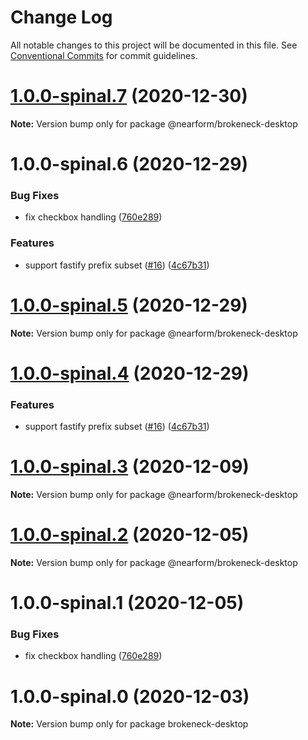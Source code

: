 # Change Log

All notable changes to this project will be documented in this file.
See [Conventional Commits](https://conventionalcommits.org) for commit guidelines.

# [1.0.0-spinal.7](https://github.com/nearform/brokeneck/compare/v1.0.0-spinal.6...v1.0.0-spinal.7) (2020-12-30)

**Note:** Version bump only for package @nearform/brokeneck-desktop





# 1.0.0-spinal.6 (2020-12-29)


### Bug Fixes

* fix checkbox handling ([760e289](https://github.com/nearform/brokeneck/commit/760e289073a32bd7b3b2b08e330e37b34fb56239))


### Features

* support fastify prefix subset ([#16](https://github.com/nearform/brokeneck/issues/16)) ([4c67b31](https://github.com/nearform/brokeneck/commit/4c67b316613d8fa3d7126a644f411910d9e1540a))





# [1.0.0-spinal.5](https://github.com/nearform/brokeneck/compare/@nearform/brokeneck-desktop@1.0.0-spinal.4...@nearform/brokeneck-desktop@1.0.0-spinal.5) (2020-12-29)

**Note:** Version bump only for package @nearform/brokeneck-desktop





# [1.0.0-spinal.4](https://github.com/nearform/brokeneck/compare/@nearform/brokeneck-desktop@1.0.0-spinal.3...@nearform/brokeneck-desktop@1.0.0-spinal.4) (2020-12-29)


### Features

* support fastify prefix subset ([#16](https://github.com/nearform/brokeneck/issues/16)) ([4c67b31](https://github.com/nearform/brokeneck/commit/4c67b316613d8fa3d7126a644f411910d9e1540a))





# [1.0.0-spinal.3](https://github.com/nearform/brokeneck/compare/@nearform/brokeneck-desktop@1.0.0-spinal.2...@nearform/brokeneck-desktop@1.0.0-spinal.3) (2020-12-09)

**Note:** Version bump only for package @nearform/brokeneck-desktop





# [1.0.0-spinal.2](https://github.com/nearform/brokeneck/compare/@nearform/brokeneck-desktop@1.0.0-spinal.1...@nearform/brokeneck-desktop@1.0.0-spinal.2) (2020-12-05)

**Note:** Version bump only for package @nearform/brokeneck-desktop





# 1.0.0-spinal.1 (2020-12-05)


### Bug Fixes

* fix checkbox handling ([760e289](https://github.com/nearform/brokeneck/commit/760e289073a32bd7b3b2b08e330e37b34fb56239))





# 1.0.0-spinal.0 (2020-12-03)

**Note:** Version bump only for package brokeneck-desktop
